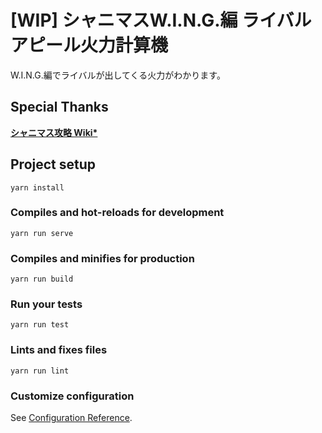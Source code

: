 # [WIP] シャニマスW.I.N.G.編 ライバルアピール火力計算機

W.I.N.G.編でライバルが出してくる火力がわかります。

## Special Thanks
**[シャニマス攻略 Wiki*](https://wikiwiki.jp/shinycolors/)**

## Project setup
```
yarn install
```

### Compiles and hot-reloads for development
```
yarn run serve
```

### Compiles and minifies for production
```
yarn run build
```

### Run your tests
```
yarn run test
```

### Lints and fixes files
```
yarn run lint
```

### Customize configuration
See [Configuration Reference](https://cli.vuejs.org/config/).
